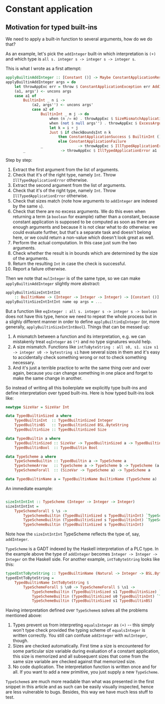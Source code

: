 # Constant application

## Motivation for typed built-ins

We need to apply a built-in function to several arguments, how do we do that?

As an example, let's pick the `addInteger` built-in which interpretation is `(+)` and which type is `all s. integer s -> integer s -> integer s`.

This is what I wrote as a first attempt:

```haskell
applyBuiltinAddInteger :: [Constant ()] -> Maybe ConstantApplicationResult
applyBuiltinAddInteger args = do
    let throwAppExc err = throw $ ConstantApplicationException err AddInteger args
    (a1, args') <- uncons args                                                                      -- [1]
    case a1 of                                                                                      -- [2]
        BuiltinInt _ n i ->
            (a2, args'') <- uncons args'                                                            -- [3]
            case a2 of                                                                              -- [4]
                BuiltinInt _ m j -> do
                    when (n /= m) . throwAppExc $ SizeMismatchApplicationError a1 a2                -- [5]
                    when (not $ null args'') . throwAppExc $ ExcessArgumentsApplicationError args'' -- [6]
                    let k = i + j                                                                   -- [7]
                    Just $ if checkBoundsInt n k                                                    -- [8]
                        then ConstantApplicationSuccess $ BuiltinInt () n k                         -- [9]
                        else ConstantApplicationFailure                                             -- [10]
                _                -> throwAppExc $ IllTypedApplicationError a2
        _                -> throwAppExc $ IllTypedApplicationError a1
```

Step by step:

 1. Extract the first argument from the list of arguments.
 2. Check that it's of the right type, namely `Int`. Throw `IllTypedApplicationError` otherwise.
 3. Extract the second argument from the list of arguments.
 4. Check that it's of the right type, namely `Int`. Throw `IllTypedApplicationError` otherwise.
 5. Check that sizes match (note how arguments to `addInteger` are indexed by the same `s`).
 6. Check that there are no excess arguments. We do this even when returning a term (a `boolean` for example) rather than a constant, because constant application is supposed to be computed as soon as there are enough arguments and because it is not clear what to do otherwise: we could evaluate further, but that's a separate task and doesn't belong here, or we could return a non-value which doesn't look great as well.
 7. Perform the actual computation. In this case just sum the two arguments.
 8. Check whether the result is in bounds which are determined by the size of the arguments.
 9. Return the resulting `Int` in case the check is successful.
 10. Report a failure otherwise.

Then we note that `mulInteger` is of the same type, so we can make `applyBuiltinAddInteger` slightly more abstract:

```haskell
applyBuiltinSizeIntIntInt
    :: BuiltinName -> (Integer -> Integer -> Integer) -> [Constant ()] -> Maybe ConstantApplicationResult
applyBuiltinSizeIntIntInt name op args = ...
```

But a function like `eqInteger : all s. integer s -> integer s -> boolean` does not have this type, hence we need to repeat the whole process but in a slighly different manner in order to define `applyBuiltinEqInteger` (or, more generally, `applyBuiltinSizeIntIntBool`). Things that can be messed up:

 1. A mismatch between a function and its interpretation, e.g. we can mistakenly treat `eqInteger` as `(*)` and no type signatures would help.
 2. A size mismatch. Functions like `intToByteString : all s0, s1. size s1 -> integer s0 -> bytestring s1` have several sizes in them and it's easy to accidentally check something wrong or not to check something necessary.
 3. And it's just a terrible practice to write the same thing over and over again, because you can change something in one place and forget to make the same change in another.

So instead of writing all this boilerplate we explicitly type built-ins and define interpretation over typed built-ins. Here is how typed built-ins look like:

```haskell
newtype SizeVar = SizeVar Int

data TypedBuiltinSized a where
    TypedBuiltinInt  :: TypedBuiltinSized Integer
    TypedBuiltinBS   :: TypedBuiltinSized BSL.ByteString
    TypedBuiltinSize :: TypedBuiltinSized Size

data TypedBuiltin a where
    TypedBuiltinSized :: SizeVar -> TypedBuiltinSized a -> TypedBuiltin a
    TypedBuiltinBool  :: TypedBuiltin Bool

data TypeScheme a where
    TypeSchemeBuiltin :: TypedBuiltin a -> TypeScheme a
    TypeSchemeArrow   :: TypeScheme a -> TypeScheme b -> TypeScheme (a -> b)
    TypeSchemeForall  :: (SizeVar -> TypeScheme a) -> TypeScheme a

data TypedBuiltinName a = TypedBuiltinName BuiltinName (TypeScheme a)
```

An immediate example:

```haskell

sizeIntIntInt :: TypeScheme (Integer -> Integer -> Integer)
sizeIntIntInt =
    TypeSchemeForall $ \s ->
        TypeSchemeBuiltin (TypedBuiltinSized s TypedBuiltinInt) `TypeSchemeArrow`
        TypeSchemeBuiltin (TypedBuiltinSized s TypedBuiltinInt) `TypeSchemeArrow`
        TypeSchemeBuiltin (TypedBuiltinSized s TypedBuiltinInt)
```

Note how the `sizeIntIntInt` TypeScheme reflects the type of, say, `addInteger`.

`TypeScheme` is a GADT indexed by the Haskell interpretation of a PLC type. In the example above the type of `addInteger` becomes `Integer -> Integer -> Integer` on the Haskell side. For another example, `intToByteString` looks like this:

```haskell
typedIntToByteString :: TypedBuiltinName (Natural -> Integer -> BSL.ByteString)
typedIntToByteString =
    TypedBuiltinName IntToByteString $
        TypeSchemeForall $ \s0 -> TypeSchemeForall $ \s1 ->
            TypeSchemeBuiltin (TypedBuiltinSized s1 TypedBuiltinSize) `TypeSchemeArrow`
            TypeSchemeBuiltin (TypedBuiltinSized s0 TypedBuiltinInt) `TypeSchemeArrow`
            TypeSchemeBuiltin (TypedBuiltinSized s1 TypedBuiltinBS)
```

Having interpretation defined over `TypeScheme`s solves all the problems mentioned above:

 1. Types prevent us from interpreting `equalsInteger` as `(+)` -- this simply won't type check provided the typing scheme of `equalsInteger` is written correctly. You still can confuse `addInteger` with `mulInteger`, though.
 2. Sizes are checked automatically. First time a size is encountered for some particular size variable during evaluation of a constant application, this size is memorized and all subsequent sizes that come from the same size variable are checked against that memorized size.
 3. No code duplication. The interpretation function is written once and for all. If you want to add a new primitive, you just supply a new `TypeScheme`.

`TypeScheme`s are much more readable than what was presented in the first snippet in this article and as such can be easily visually inspected, hence are less vulnerable to bugs. Besides, this way we have much less stuff to test.